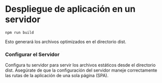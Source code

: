 # Despliegue de aplicación en un servidor

```
npm run build
```
Esto generará los archivos optimizados en el directorio dist. 

### Configurar el Servidor
Configura tu servidor para servir los archivos estáticos desde el directorio dist. Asegúrate de que la configuración del servidor maneje correctamente las rutas de la aplicación de una sola página (SPA).